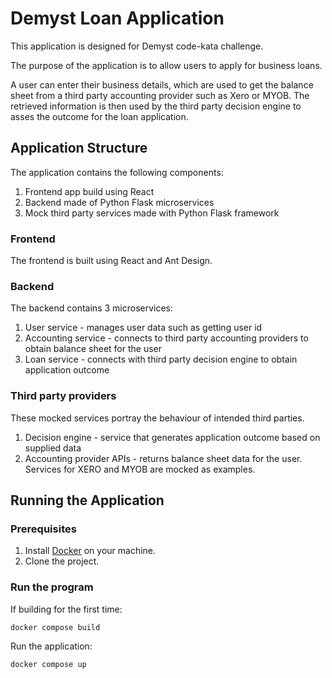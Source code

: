 # Demyst Loan Application

This application is designed for Demyst code-kata challenge.

The purpose of the application is to allow users to apply for business loans. 

A user can enter their business details, which are used to get the balance sheet from a third party accounting provider such as Xero or MYOB.
The retrieved information is then used by the third party decision engine to asses the outcome for the loan application.

## Application Structure

The application contains the following components:

1. Frontend app build using React
2. Backend made of Python Flask microservices
3. Mock third party services made with Python Flask framework

### Frontend

The frontend is built using React and Ant Design.

### Backend

The backend contains 3 microservices:

1. User service - manages user data such as getting user id
2. Accounting service - connects to third party accounting providers to obtain balance sheet for the user
3. Loan service - connects with third party decision engine to obtain application outcome

### Third party providers

These mocked services portray the behaviour of intended third parties.

1. Decision engine - service that generates application outcome based on supplied data
2. Accounting provider APIs - returns balance sheet data for the user. Services for XERO and MYOB are mocked as examples. 

## Running the Application

### Prerequisites

1. Install [Docker](https://www.docker.com/) on your machine.
2. Clone the project.

### Run the program

If building for the first time:

```
docker compose build
```

Run the application:

```
docker compose up
```
